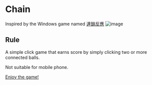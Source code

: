 # Chain
Inspired by the Windows game named [連鎖反應](https://www.softking.com.tw/soft/clickcount.asp?fid3=15288)
![image](https://z29591259.github.io/Chain/demo.gif)
## Rule
A simple click game that earns score by simply clicking two or more connected balls.

Not suitable for mobile phone.

[Enjoy the game!](https://z29591259.github.io/Chain/)
